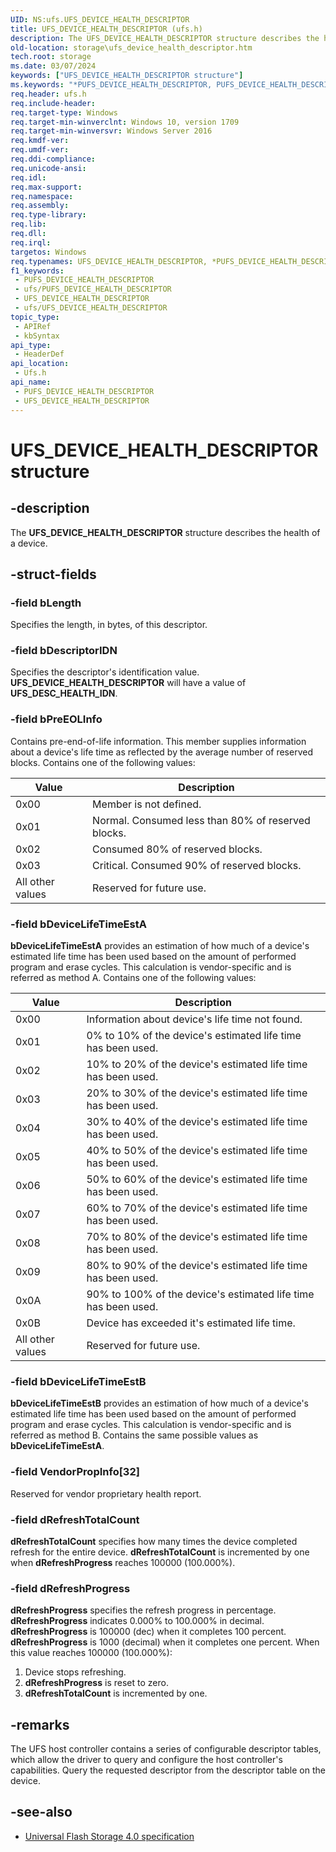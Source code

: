 ```yaml
---
UID: NS:ufs.UFS_DEVICE_HEALTH_DESCRIPTOR
title: UFS_DEVICE_HEALTH_DESCRIPTOR (ufs.h)
description: The UFS_DEVICE_HEALTH_DESCRIPTOR structure describes the health of a device.
old-location: storage\ufs_device_health_descriptor.htm
tech.root: storage
ms.date: 03/07/2024
keywords: ["UFS_DEVICE_HEALTH_DESCRIPTOR structure"]
ms.keywords: "*PUFS_DEVICE_HEALTH_DESCRIPTOR, PUFS_DEVICE_HEALTH_DESCRIPTOR, PUFS_DEVICE_HEALTH_DESCRIPTOR structure pointer [Storage Devices], UFS_DEVICE_HEALTH_DESCRIPTOR, UFS_DEVICE_HEALTH_DESCRIPTOR structure [Storage Devices], storage.ufs_device_health_descriptor, ufs/PUFS_DEVICE_HEALTH_DESCRIPTOR, ufs/UFS_DEVICE_HEALTH_DESCRIPTOR"
req.header: ufs.h
req.include-header: 
req.target-type: Windows
req.target-min-winverclnt: Windows 10, version 1709
req.target-min-winversvr: Windows Server 2016
req.kmdf-ver: 
req.umdf-ver: 
req.ddi-compliance: 
req.unicode-ansi: 
req.idl: 
req.max-support: 
req.namespace: 
req.assembly: 
req.type-library: 
req.lib: 
req.dll: 
req.irql: 
targetos: Windows
req.typenames: UFS_DEVICE_HEALTH_DESCRIPTOR, *PUFS_DEVICE_HEALTH_DESCRIPTOR
f1_keywords:
 - PUFS_DEVICE_HEALTH_DESCRIPTOR
 - ufs/PUFS_DEVICE_HEALTH_DESCRIPTOR
 - UFS_DEVICE_HEALTH_DESCRIPTOR
 - ufs/UFS_DEVICE_HEALTH_DESCRIPTOR
topic_type:
 - APIRef
 - kbSyntax
api_type:
 - HeaderDef
api_location:
 - Ufs.h
api_name:
 - PUFS_DEVICE_HEALTH_DESCRIPTOR
 - UFS_DEVICE_HEALTH_DESCRIPTOR
---
```


# UFS_DEVICE_HEALTH_DESCRIPTOR structure

## -description

The **UFS_DEVICE_HEALTH_DESCRIPTOR** structure describes the health of a device.

## -struct-fields

### -field bLength

Specifies the length, in bytes, of this descriptor.

### -field bDescriptorIDN

Specifies the descriptor's identification value. **UFS_DEVICE_HEALTH_DESCRIPTOR** will have a value of **UFS_DESC_HEALTH_IDN**.

### -field bPreEOLInfo

Contains pre-end-of-life information. This member supplies information about a device's life time as reflected by the average number of reserved blocks. Contains one of the following values:

| Value | Description |
|--|--|
| 0x00 | Member is not defined. |
| 0x01 | Normal. Consumed less than 80% of reserved blocks. |
| 0x02 | Consumed 80% of reserved blocks. |
| 0x03 | Critical. Consumed 90% of reserved blocks. |
| All other values | Reserved for future use. |

### -field bDeviceLifeTimeEstA

**bDeviceLifeTimeEstA** provides an estimation of how much of a device's estimated life time has been used based on the amount of performed program and erase cycles. This calculation is vendor-specific and is referred as method A. Contains one of the following values:

| Value | Description |
|--|--|
| 0x00 | Information about device's life time not found. |
| 0x01 | 0% to 10% of the device's estimated life time has been used. |
| 0x02 | 10% to 20% of the device's estimated life time has been used. |
| 0x03 | 20% to 30% of the device's estimated life time has been used. |
| 0x04 | 30% to 40% of the device's estimated life time has been used. |
| 0x05 | 40% to 50% of the device's estimated life time has been used. |
| 0x06 | 50% to 60% of the device's estimated life time has been used. |
| 0x07 | 60% to 70% of the device's estimated life time has been used. |
| 0x08 | 70% to 80% of the device's estimated life time has been used. |
| 0x09 | 80% to 90% of the device's estimated life time has been used. |
| 0x0A | 90% to 100% of the device's estimated life time has been used. |
| 0x0B | Device has exceeded it's estimated life time. |
| All other values | Reserved for future use. |

### -field bDeviceLifeTimeEstB

**bDeviceLifeTimeEstB** provides an estimation of how much of a device's estimated life time has been used based on the amount of performed program and erase cycles. This calculation is vendor-specific and is referred as method B. Contains the same possible values as **bDeviceLifeTimeEstA**.

### -field VendorPropInfo[32]

Reserved for vendor proprietary health report.

### -field dRefreshTotalCount

**dRefreshTotalCount** specifies how many times the device completed refresh for the entire device. **dRefreshTotalCount** is incremented by one when **dRefreshProgress** reaches 100000 (100.000%).

### -field dRefreshProgress

**dRefreshProgress** specifies the refresh progress in percentage. **dRefreshProgress** indicates 0.000% to 100.000% in decimal. **dRefreshProgress** is 100000 (dec) when it completes 100 percent. **dRefreshProgress** is 1000 (decimal) when it completes one percent. When this value reaches 100000 (100.000%):

  1. Device stops refreshing.
  1. **dRefreshProgress** is reset to zero.
  1. **dRefreshTotalCount** is incremented by one.

## -remarks

The UFS host controller contains a series of configurable descriptor tables, which allow the driver to query and configure the host controller's capabilities. Query the requested descriptor from the descriptor table on the device.

## -see-also

- [Universal Flash Storage 4.0 specification](https://www.jedec.org/standards-documents/docs/jesd220f)
